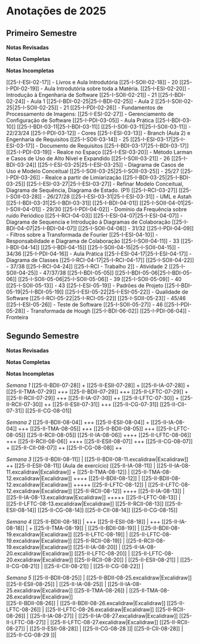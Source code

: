 # Anotações de 2025

## Primeiro Semestre

**Notas Revisadas**

**Notas Completas**

**Notas Incompletas**

[[25-I-ESI-02-17]] - Livros e Aula Introdutória
[[25-I-SOII-02-18]] - 20
[[25-I-PDI-02-19]] - Aula Introdutória sobre toda a Matéria.
[[25-I-ESI-02-20]] - Introdução à Engenharia de Software
[[25-I-SOII-02-21]] - 21
[[25-I-BDI-02-24]] - Aula 1
[[25-I-BDI-02-25|25-I-BDI-02-25]] - Aula 2
[[25-I-SOII-02-25|25-I-SOII-02-25]] - 21
[[25-I-PDI-02-26]] - Fundamentos de Processamento de Imagens:
[[25-I-ESI-02-27]] - Gerenciamento de Configuração de Software
[[25-I-PDI-03-05]] - Aula Prática
[[25-I-BDI-03-10]]
[[25-I-BDI-03-11|25-I-BDI-03-11]] 
[[25-I-SOII-03-11|25-I-SOII-03-11]] - 22/23/24
[[25-I-PDI-03-12]] - Cores
[[25-I-ESI-03-13]] - Branch (Aula 2) e Engenharia de Requisitos
[[25-I-SOII-03-14]] - 25
[[25-I-ESI-03-17|25-I-ESI-03-17]] - Documento de Requisitos
[[25-I-BDI-03-17|25-I-BDI-03-17]]
[[25-I-PDI-03-19]] - Realce no Espaço
[[25-I-ESI-03-20]] - Método Larman e Casos de Uso de Alto Nível e Expandido
[[25-I-SOII-03-21]] - 26
[[25-I-BDI-03-24]]
[[25-I-ESI-03-25|25-I-ESI-03-25]] - Diagrama de Casos de Uso e Modelo Conceitual
[[25-I-SOII-03-25|25-I-SOII-03-25]] - 25/27
[[25-I-PDI-03-26]] - Realce a partir de Limiarização
[[25-I-BDI-03-25|25-I-BDI-03-25]]
[[25-I-ESI-03-27|25-I-ESI-03-27]] - Refinar Modelo Conceitual, Diagrama de Sequência, Diagrama de Estado. (P1)
[[25-I-RCI-03-27]]
[[25-I-SOII-03-28]] - 26/27/28
[[25-I-ESI-03-31|25-I-ESI-03-31]] - UML e Astah
[[25-I-BDI-03-31|25-I-BDI-03-31]]
[[25-I-BDI-04-01]]
[[25-I-SOII-04-01|25-I-SOII-04-01]] - 29/30
[[25-I-PDI-04-02]] - Domínio da Frequência sobre ruído Periódico
[[25-I-RCI-04-03]]
[[25-I-ESI-04-07|25-I-ESI-04-07]] - Diagrama de Sequencia e Introdução à Diagramas de Colaboração
[[25-I-BDI-04-07|25-I-BDI-04-07]]
[[25-I-SOII-04-08]] - 31/32
[[25-I-PDI-04-09]] - Filtros sobre a Transformada de Fourier
[[25-I-ESI-04-10]] - Responsabilidade e Diagrama de Colaboração
[[25-I-SOII-04-11]] - 33
[[25-I-BDI-04-14]]
[[25-I-BDI-04-15]]
[[25-I-SOII-04-15|25-I-SOII-04-15]] - 34/36
[[25-I-PDI-04-16]] - Aula Prática
[[25-I-ESI-04-17|25-I-ESI-04-17]] - Diagrama de Classes
[[25-I-RCI-04-17|25-I-RCI-04-17]]
[[25-I-SOII-04-22]] - 37/38
[[25-I-RCI-04-24]]
[[25-I-RCI - Trabalho 2]] - Atividade 2
[[25-I-SOII-04-25]] - 47/37/38
[[25-I-BDI-05-05]]
[[25-I-BDI-05-06|25-I-BDI-05-06]]
[[25-I-SOII-05-06|25-I-SOII-05-06]] - 39
[[25-I-SOII-05-09]] - 40
[[25-I-SOII-05-13]] - 43
[[25-I-ESI-05-19]] - Padrões de Projeto
[[25-I-BDI-05-19|25-I-BDI-05-19]]
[[25-I-ESI-05-22|25-I-ESI-05-22]] - Qualidade de Software
[[25-I-RCI-05-22|25-I-RCI-05-22]]
[[25-I-SOII-05-23]] - 45/46
[[25-I-ESI-05-26]] - Teste de Software
[[25-I-SOII-05-27]] - 46
[[25-I-PDI-05-28]] - Transformada de Hough
[[25-I-BDI-06-02]]
[[25-I-PDI-06-04]] - Fronteira

## Segundo Semestre

**Notas Revisadas**

**Notas Completas**

**Notas Incompletas**

*Semana 1*
[[25-II-BDII-07-28]] +
[[25-II-ESII-07-28]] +
[[25-II-IA-07-28]] +
[[25-II-TMA-07-29]] +++
[[25-II-BDII-07-29]] +++
[[25-II-LFTC-07-29]] +
[[25-II-RCII-07-29]] +++
[[25-II-IA-07-30]] ++
[[25-II-LFTC-07-30]] +
[[25-II-RCII-07-30]] ++
[[25-II-ESII-07-31]] +++
[[25-II-CG-07-31]]
[[25-II-CII-07-31]]
[[25-II-CG-08-01]]

*Semana 2*
[[25-II-BDII-08-04]] +++
[[25-II-ESII-08-04]] +
[[25-II-IA-08-04]] +++
[[25-II-TMA-08-05]] +++
[[25-II-BDII-08-05]] +++
[[25-II-LFTC-08-05]]
[[25-II-RCII-08-05]]
[[25-II-IA-08-06]] ++++
[[25-II-LFTC-08-06]] +++
[[25-II-RCII-08-06]] ++++
[[25-II-ESII-08-07]] +++
[[25-II-CG-08-07]] +
[[25-II-CII-08-07]] ++
[[25-II-CG-08-08]] ++

*Semana 3*
[[25-II-BDII-08-11]] | [[25-II-BDII-08-11.excalidraw|Excalidraw]] ++
[[25-II-ESII-08-11]] (Aula de exercício)
[[25-II-IA-08-11]] | [[25-II-IA-08-11.excalidraw|Excalidraw]] +
[[25-II-TMA-08-12]] | [[25-II-TMA-08-12.excalidraw|Excalidraw]] ++++ 
[[25-II-BDII-08-12]] | [[25-II-BDII-08-12.excalidraw|Excalidraw]] +++++
[[25-II-LFTC-08-12]] | [[25-II-LFTC-08-12.excalidraw|Excalidraw]] 
[[25-II-RCII-08-12]] ++++
[[25-II-IA-08-13]] | [[25-II-IA-08-13.excalidraw|Excalidraw]] +++++
[[25-II-LFTC-08-13]] | [[25-II-LFTC-08-13.excalidraw|Excalidraw]]
[[25-II-RCII-08-13]]
[[25-II-ESII-08-14]]
[[25-II-CG-08-14]]
[[25-II-CII-08-14]]
[[25-II-CG-08-15]]

*Semana 4*
[[25-II-BDII-08-18]] | +++
[[25-II-ESII-08-18]] | +++
[[25-II-IA-08-18]] | +
[[25-II-TMA-08-19]] | 
[[25-II-BDII-08-19]] | [[25-II-BDII-08-19.excalidraw|Excalidraw]] 
[[25-II-LFTC-08-19]] | [[25-II-LFTC-08-19.excalidraw|Excalidraw]] 
[[25-II-RCII-08-19]] | [[25-II-RCII-08-19.excalidraw|Excalidraw]]
[[25-II-IA-08-20]] | [[25-II-IA-08-20.excalidraw|Excalidraw]]
[[25-II-LFTC-08-20]] | [[25-II-LFTC-08-20.excalidraw|Excalidraw]]
[[25-II-RCII-08-20]] |
[[25-II-ESII-08-21]] |
[[25-II-CG-08-21]] |
[[25-II-CII-08-21]] |
[[25-II-CG-08-22]] |

*Semana 5*
[[25-II-BDII-08-25]] | [[25-II-BDII-08-25.excalidraw|Excalidraw]]
[[25-II-ESII-08-25]] | 
[[25-II-IA-08-25]] | [[25-II-IA-08-25.excalidraw|Excalidraw]]
[[25-II-TMA-08-26]] | [[25-II-TMA-08-26.excalidraw|Excalidraw]]  
[[25-II-BDII-08-26]] | [[25-II-BDII-08-26.excalidraw|Excalidraw]] 
[[25-II-LFTC-08-26]] | [[25-II-LFTC-08-26.excalidraw|Excalidraw]] 
[[25-II-RCII-08-26]] |
[[25-II-IA-08-27]] | [[25-II-IA-08-27.excalidraw|Excalidraw]] 
[[25-II-LFTC-08-27]] | [[25-II-LFTC-08-27.excalidraw|Excalidraw]]
[[25-II-RCII-08-27]] |
[[25-II-ESII-08-28]] |
[[25-II-CG-08-28 ]]|
[[25-II-CII-08-28]] |
[[25-II-CG-08-29 ]]|